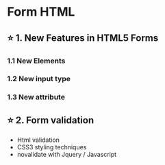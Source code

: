 # Form HTML

## ⭐ 1. New Features in HTML5 Forms

### 1.1 New Elements


### 1.2 New input type


### 1.3 New attribute


## ⭐ 2. Form validation

- Html validation
- CSS3 styling techniques
- novalidate with Jquery / Javascript